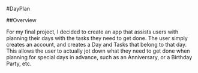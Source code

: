 #DayPlan

##Overview

For my final project, I decided to create an app that assists users with planning their days with the tasks they need to get done. The user simply creates an account, and creates a Day and Tasks that belong to that day. This allows the user to actually jot down what they need to get done when planning for special days in advance, such as an Anniversary, or a Birthday Party, etc.

##
